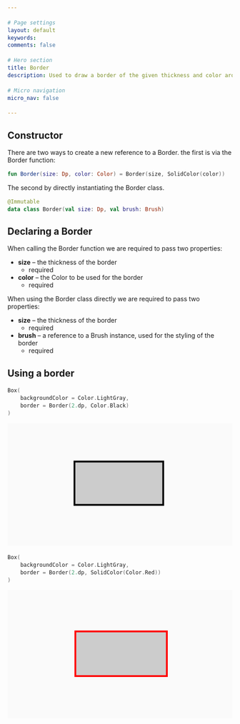 ```yaml
---

# Page settings
layout: default
keywords:
comments: false

# Hero section
title: Border
description: Used to draw a border of the given thickness and color around the view that it is being applied to

# Micro navigation
micro_nav: false

---
```


## Constructor

There are two ways to create a new reference to a Border. the first is via the Border function:

```kotlin
fun Border(size: Dp, color: Color) = Border(size, SolidColor(color))
```

The second by directly instantiating the Border class.

```kotlin
@Immutable
data class Border(val size: Dp, val brush: Brush)
```

## Declaring a Border

When calling the Border function we are required to pass two properties:

* **size** – the thickness of the border
    * required
* **color** – the Color to be used for the border
    * required
    
When using the Border class directly we are required to pass two properties:

* **size** – the thickness of the border
    * required
* **brush** – a reference to a Brush instance, used for the styling of the border
    * required

## Using a border

```kotlin
Box(
    backgroundColor = Color.LightGray,
    border = Border(2.dp, Color.Black)
)
```

![](/academy/foundation/media/border.png)

```kotlin
Box(
    backgroundColor = Color.LightGray,
    border = Border(2.dp, SolidColor(Color.Red))
)
```

![](/academy/foundation/media/border_brush.png)
